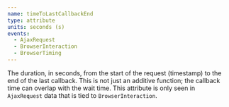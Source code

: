 ```yaml
---
name: timeToLastCallbackEnd
type: attribute
units: seconds (s)
events:
  - AjaxRequest
  - BrowserInteraction
  - BrowserTiming
---
```


The duration, in seconds, from the start of the request (timestamp) to the end of the last callback. This is not just an additive function; the callback time can overlap with the wait time. This attribute is only seen in `AjaxRequest` data that is tied to `BrowserInteraction`.
